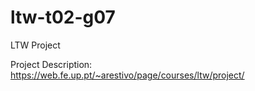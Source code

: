 # ltw-t02-g07

LTW Project

Project Description: https://web.fe.up.pt/~arestivo/page/courses/ltw/project/
